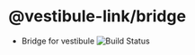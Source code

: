 # @vestibule-link/bridge
* Bridge for vestibule ![Build Status](https://codebuild.us-east-1.amazonaws.com/badges?uuid=eyJlbmNyeXB0ZWREYXRhIjoiTG1VUzV0eUxYWkxINkowOU9iQm90Nm13Q01RWVUyQjdydWNJVU5Cc2Y3TkVZRXVaUXlZa0h1ODU3YlIwTTFuU1FIWGRUNkNrMnU3TFJIdEVaTTIzL3AwPSIsIml2UGFyYW1ldGVyU3BlYyI6IlVrREpjT1o0bFY5SUx0V3YiLCJtYXRlcmlhbFNldFNlcmlhbCI6MX0%3D&branch=master)